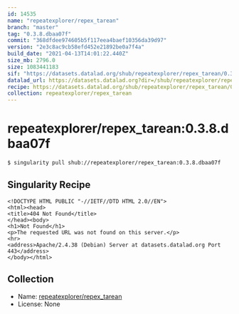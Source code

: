 ```yaml
---
id: 14535
name: "repeatexplorer/repex_tarean"
branch: "master"
tag: "0.3.8.dbaa07f"
commit: "368dfdee974605b5f117eea4baef10356da39d97"
version: "2e3c8ac9cb58efd452e21892be0a7f4a"
build_date: "2021-04-13T14:01:22.440Z"
size_mb: 2796.0
size: 1083441183
sif: "https://datasets.datalad.org/shub/repeatexplorer/repex_tarean/0.3.8.dbaa07f/2021-04-13-368dfdee-2e3c8ac9/2e3c8ac9cb58efd452e21892be0a7f4a.sif"
datalad_url: https://datasets.datalad.org?dir=/shub/repeatexplorer/repex_tarean/0.3.8.dbaa07f/2021-04-13-368dfdee-2e3c8ac9/
recipe: https://datasets.datalad.org/shub/repeatexplorer/repex_tarean/0.3.8.dbaa07f/2021-04-13-368dfdee-2e3c8ac9/Singularity
collection: repeatexplorer/repex_tarean
---
```


# repeatexplorer/repex_tarean:0.3.8.dbaa07f

```bash
$ singularity pull shub://repeatexplorer/repex_tarean:0.3.8.dbaa07f
```

## Singularity Recipe

```singularity
<!DOCTYPE HTML PUBLIC "-//IETF//DTD HTML 2.0//EN">
<html><head>
<title>404 Not Found</title>
</head><body>
<h1>Not Found</h1>
<p>The requested URL was not found on this server.</p>
<hr>
<address>Apache/2.4.38 (Debian) Server at datasets.datalad.org Port 443</address>
</body></html>
```

## Collection

 - Name: [repeatexplorer/repex_tarean](https://github.com/repeatexplorer/repex_tarean)
 - License: None

